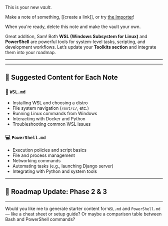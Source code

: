 This is your new *vault*.

Make a note of something, [[create a link]], or try [the Importer](https://help.obsidian.md/Plugins/Importer)!

When you're ready, delete this note and make the vault your own.



Great addition, Sam! Both **WSL (Windows Subsystem for Linux)** and **PowerShell** are powerful tools for system-level tasks, scripting, and development workflows. Let’s update your **Toolkits section** and integrate them into your roadmap.

---


---

## 📘 Suggested Content for Each Note

### 🐧 `WSL.md`

- Installing WSL and choosing a distro
- File system navigation (`/mnt/c/`, etc.)
- Running Linux commands from Windows
- Interacting with Docker and Python
- Troubleshooting common WSL issues

### 💻 `PowerShell.md`

- Execution policies and script basics
- File and process management
- Networking commands
- Automating tasks (e.g., launching Django server)
- Integrating with Python and system tools

---

## 🔧 Roadmap Update: Phase 2 & 3


---

Would you like me to generate starter content for `WSL.md` and `PowerShell.md` — like a cheat sheet or setup guide? Or maybe a comparison table between Bash and PowerShell commands?